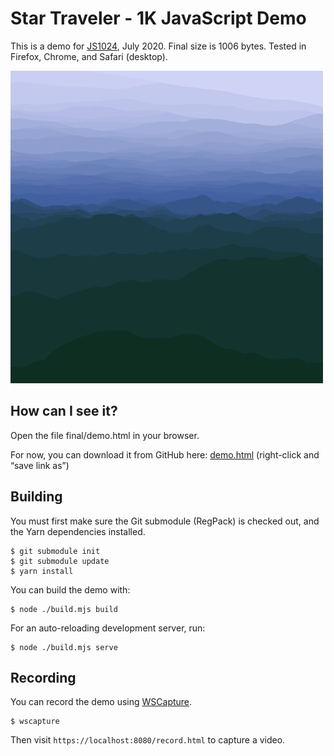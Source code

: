 # Star Traveler - 1K JavaScript Demo

This is a demo for [JS1024](https://js1024.fun/), July 2020. Final size is 1006 bytes. Tested in Firefox, Chrome, and Safari (desktop).

![Mountain flyby](sample.gif)

## How can I see it?

Open the file final/demo.html in your browser.

For now, you can download it from GitHub here: [demo.html](https://raw.githubusercontent.com/depp/demo-traveler/trunk/final/demo.html) (right-click and “save link as”)

## Building

You must first make sure the Git submodule (RegPack) is checked out, and the Yarn dependencies installed.

```shell
$ git submodule init
$ git submodule update
$ yarn install
```

You can build the demo with:

```shell
$ node ./build.mjs build
```

For an auto-reloading development server, run:

```shell
$ node ./build.mjs serve
```

## Recording

You can record the demo using [WSCapture](https://github.com/depp/wscapture).

```shell
$ wscapture
```

Then visit `https://localhost:8080/record.html` to capture a video.
